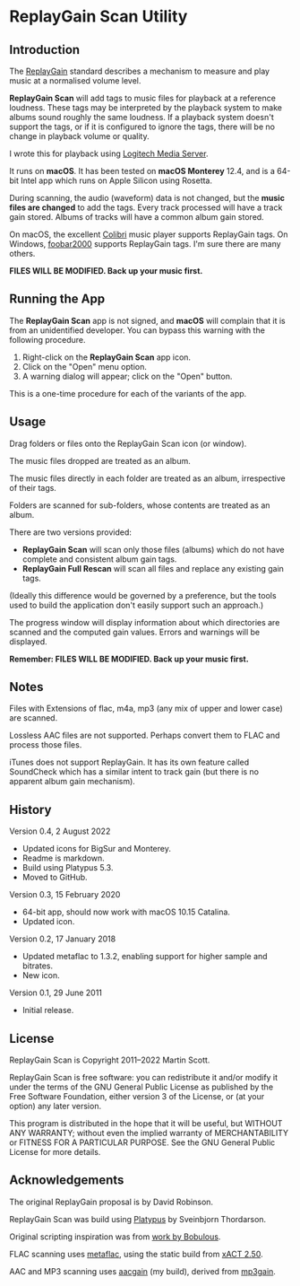 # ReplayGain Scan Utility

## Introduction

The [ReplayGain](https://en.wikipedia.org/wiki/ReplayGain) standard describes a mechanism to measure and play music at a normalised volume level.

**ReplayGain Scan** will add tags to music files for playback at a reference loudness. These tags may be interpreted by the playback system to make albums sound roughly the same loudness. If a playback system doesn't support the tags, or if it is configured to ignore the tags, there will be no change in playback volume or quality.

I wrote this for playback using [Logitech Media Server](https://en.wikipedia.org/wiki/Logitech_Media_Server).

It runs on **macOS**. It has been tested on **macOS Monterey** 12.4, and is a 64-bit Intel app which runs on Apple Silicon using Rosetta.

During scanning, the audio (waveform) data is not changed, but the **music files are changed** to add the tags. Every track processed will have a track gain stored. Albums of tracks will have a common album gain stored.

On macOS, the excellent [Colibri](https://colibri-lossless.com) music player supports ReplayGain tags. On Windows, [foobar2000](http://www.foobar2000.org/) supports ReplayGain tags. I'm sure there are many others.

**FILES WILL BE MODIFIED. Back up your music first.**


## Running the App

The **ReplayGain Scan** app is not signed, and **macOS** will complain that it is from an unidentified developer. You can bypass this warning with the following procedure.

1. Right-click on the **ReplayGain Scan** app icon.
2. Click on the "Open" menu option.
3. A warning dialog will appear; click on the "Open" button.

This is a one-time procedure for each of the variants of the app.


## Usage

Drag folders or files onto the ReplayGain Scan icon (or window).

The music files dropped are treated as an album.

The music files directly in each folder are treated as an album, irrespective of their tags.

Folders are scanned for sub-folders, whose contents are treated as an album.

There are two versions provided:

- **‌ReplayGain Scan** will scan only those files (albums) which do not have complete and consistent album gain tags.
- **‌ReplayGain Full Rescan** will scan all files and replace any existing gain tags.

(Ideally this difference would be governed by a preference, but the tools used to build the application don't easily support such an approach.)

The progress window will display information about which directories are scanned and the computed gain values. Errors and warnings will be displayed.

**Remember: FILES WILL BE MODIFIED. Back up your music first.**


## Notes

Files with Extensions of flac, m4a, mp3 (any mix of upper and lower case) are scanned.

Lossless AAC files are not supported. Perhaps convert them to FLAC and process those files.

iTunes does not support ReplayGain. It has its own feature called SoundCheck which has a similar intent to track gain (but there is no apparent album gain mechanism).


## History

Version 0.4, 2 August 2022
- Updated icons for BigSur and Monterey.
- Readme is markdown.
- Build using Platypus 5.3.
- Moved to GitHub.

Version 0.3, 15 February 2020
- 64-bit app, should now work with macOS 10.15 Catalina.
- Updated icon.

Version 0.2, 17 January 2018
- Updated metaflac to 1.3.2, enabling support for higher sample and bitrates.
- New icon.

Version 0.1, 29 June 2011
- Initial release.


## License

ReplayGain Scan is Copyright 2011–2022 Martin Scott.

ReplayGain Scan is free software: you can redistribute it and/or modify it under the terms of the GNU General Public License as published by the Free Software Foundation, either version 3 of the License, or (at your option) any later version.

This program is distributed in the hope that it will be useful, but WITHOUT ANY WARRANTY; without even the implied warranty of MERCHANTABILITY or FITNESS FOR A PARTICULAR PURPOSE.  See the GNU General Public License for more details.


## Acknowledgements

The original ReplayGain proposal is by David Robinson.

ReplayGain Scan was build using [Platypus](https://sveinbjorn.org/platypus) by Sveinbjorn Thordarson.

Original scripting inspiration was from [work by Bobulous](http://www.bobulous.org.uk/misc/Replay-Gain-in-Linux.html).

FLAC scanning uses [metaflac](https://xiph.org/flac/), using the static build from [xACT 2.50](http://xact.scottcbrown.org).

AAC and MP3 scanning uses [aacgain](http://altosdesign.com/aacgain/) (my build), derived from [mp3gain](http://mp3gain.sourceforge.net/).